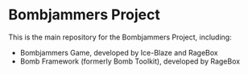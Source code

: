 Bombjammers Project
===================

This is the main repository for the Bombjammers Project, including:

- Bombjammers Game, developed by Ice-Blaze and RageBox
- Bomb Framework (formerly Bomb Toolkit), developed by RageBox
